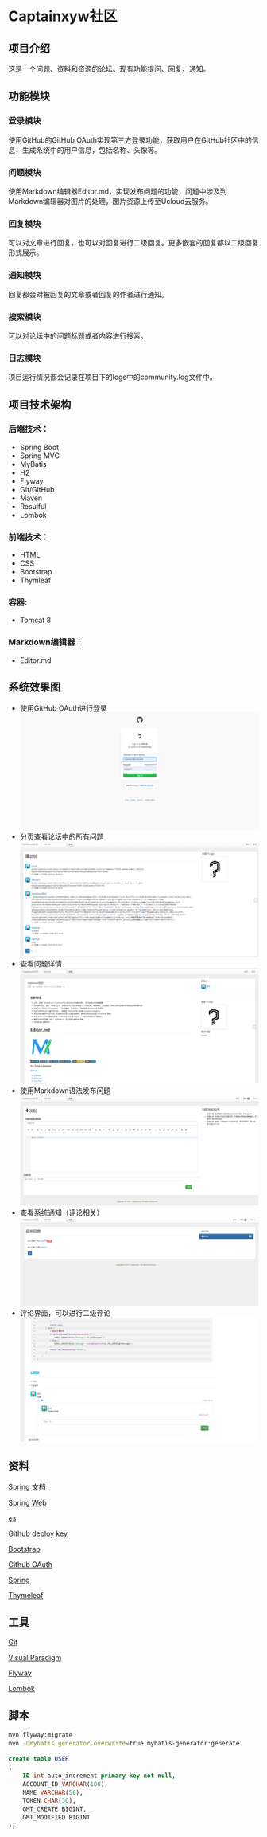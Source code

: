 # Captainxyw社区

## 项目介绍
这是一个问题、资料和资源的论坛。现有功能提问、回复、通知。

## 功能模块
### 登录模块
使用GitHub的GitHub OAuth实现第三方登录功能，获取用户在GitHub社区中的信息，生成系统中的用户信息，包括名称、头像等。
### 问题模块
使用Markdown编辑器Editor.md，实现发布问题的功能，问题中涉及到Markdown编辑器对图片的处理，图片资源上传至Ucloud云服务。
### 回复模块
可以对文章进行回复，也可以对回复进行二级回复。更多嵌套的回复都以二级回复形式展示。
### 通知模块
回复都会对被回复的文章或者回复的作者进行通知。
### 搜索模块
可以对论坛中的问题标题或者内容进行搜索。
### 日志模块
项目运行情况都会记录在项目下的logs中的community.log文件中。

## 项目技术架构
### 后端技术：
* Spring Boot
* Spring MVC
* MyBatis
* H2 
* Flyway 
* Git/GitHub
* Maven
* Resulful
* Lombok
### 前端技术：
* HTML
* CSS
* Bootstrap
* Thymleaf
### 容器:
* Tomcat 8
### Markdown编辑器：
* Editor.md

## 系统效果图 
- 使用GitHub OAuth进行登录
![登录界面](https://raw.githubusercontent.com/captainxyw/community/master/img/login-page.png "登录界面")
- 分页查看论坛中的所有问题
![问题列表界面](https://raw.githubusercontent.com/captainxyw/community/master/img/question-list-page.png "问题列表界面")
- 查看问题详情
![问题详情界面](https://raw.githubusercontent.com/captainxyw/community/master/img/question-browse-page.png "问题详情界面")
- 使用Markdown语法发布问题
![问题发布界面](https://raw.githubusercontent.com/captainxyw/community/master/img/question-release-page.png "问题发布界面")
- 查看系统通知（评论相关）
![通知界面](https://raw.githubusercontent.com/captainxyw/community/master/img/notification-page.png "通知界面")
- 评论界面，可以进行二级评论
![评论界面](https://raw.githubusercontent.com/captainxyw/community/master/img/comment-page.png "评论界面")



## 资料
[Spring 文档](https://spring.io/guides)

[Spring Web](https://spring.io/guides/gs/serving-web-content/)

[es](https://elasticsearch.cn/explore)

[Github deploy key](https://developer.github.com/v3/guides/managing-deploy-keys/#deploy-keys)

[Bootstrap](https://v3.bootcss.com/getting-started/)

[Github OAuth](https://developer.github.com/apps/building-oauth-apps/creating-an-oauth-app/)

[Spring](https://docs.spring.io/spring-boot/docs/2.0.0.RC1/reference/htmlsingle/#boot-features-embedded-database-support)

[Thymeleaf](https://www.thymeleaf.org/doc/tutorials/3.0/usingthymeleaf.html#setting-attribute-values)

## 工具
[Git](https://git-scm.com/download)

[Visual Paradigm](https://www.visual-paradigm.com/cn/)

[Flyway](https://flywaydb.org/getstarted/firststeps/maven)

[Lombok](https://projectlombok.org/)


## 脚本
```bash
mvn flyway:migrate
mvn -Dmybatis.generator.overwrite=true mybatis-generator:generate
```
```sql
create table USER
(
	ID int auto_increment primary key not null,
	ACCOUNT_ID VARCHAR(100),
	NAME VARCHAR(50),
	TOKEN CHAR(36),
	GMT_CREATE BIGINT,
	GMT_MODIFIED BIGINT
);
```
